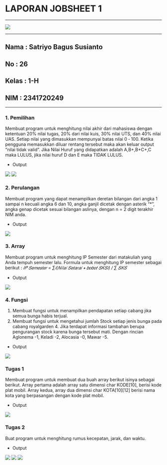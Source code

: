 # **LAPORAN JOBSHEET 1**

---

<img src = "image-9.png">

---

## Nama    : Satriyo Bagus Susianto
## No      : 26
## Kelas   : 1-H
## NIM     : 2341720249

---

### 1. **Pemilihan**
Membuat program untuk menghitung nilai akhir dari mahasiswa dengan ketentuan 20% nilai
tugas, 20% dari nilai kuis, 30% nilai UTS, dan 40% nilai UAS. Setiap nilai yang dimasukkan
mempunyai batas nilai 0 ‐ 100. Ketika pengguna memasukkan diluar rentang tersebut maka
akan keluar output “nilai tidak valid”. Jika Nilai Huruf yang didapatkan adalah A,B+,B+C+,C maka LULUS, 
jika nilai huruf D dan E maka TIDAK LULUS.

* Output

<img src = "image.png">

<img src = "image-1.png">

### 2. **Perulangan**
Membuat program yang dapat menampilkan deretan bilangan dari angka 1 sampai n kecuali
angka 6 dan 10, angka ganjil dicetak dengan asterik “*”, angka genap dicetak sesuai bilangan
aslinya, dengan n = 2 digit terakhir NIM anda.

* Output

<img src = "image-2.png">

### 3. **Array**
Membuat program untuk menghitung IP Semester dari matakuliah yang Anda tempuh
semester lalu. Formula untuk menghitung IP semester sebagai berikut :
*𝐼𝑃 𝑆𝑒𝑚𝑒𝑠𝑡𝑒𝑟 = ∑𝑖(𝑁𝑖𝑙𝑎𝑖 𝑆𝑒𝑡𝑎𝑟𝑎𝑖 ∗ 𝑏𝑜𝑏𝑜𝑡 𝑆𝐾𝑆𝑖) / ∑ 𝑆𝐾𝑆*

* Output

<img src = "image-3.png">

### 4. **Fungsi**
1. Membuat fungsi untuk menampilkan pendapatan setiap cabang jika semua bunga habis
terjual.
2. Membuat fungsi untuk mengetahui jumlah Stock setiap jenis bunga pada cabang royalgarden 4. 
Jika terdapat informasi tambahan berupa pengurangan stock karena bunga tersebut mati.
Dengan rincian Aglonema -1, Keladi -2, Alocasia -0, Mawar -5.

* Output

<img src = "image-4.png">

### **Tugas 1**
Membuat program untuk membuat dua buah array berikut isinya sebagai berikut. Array
pertama adalah array satu dimensi char KODE[10], berisi kode plat mobil. Array kedua, array
dua dimensi char KOTA[10][12] berisi nama kota yang berpasangan dengan kode plat mobil.

* Output

<img src = "image-5.png">

### **Tugas 2**
Buat program untuk menghitung rumus kecepatan, jarak, dan waktu.

* Output

<img src = "image-6.png">

<img src = "image-7.png">

<img src = "image-8.png">
